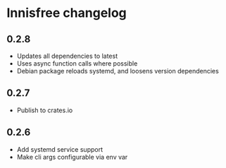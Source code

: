 # Innisfree changelog

## 0.2.8

* Updates all dependencies to latest
* Uses async function calls where possible
* Debian package reloads systemd, and loosens version dependencies

## 0.2.7

* Publish to crates.io

## 0.2.6

* Add systemd service support
* Make cli args configurable via env var
